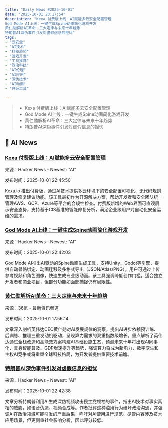 ```yaml
---
title: "Daily News #2025-10-01"
date: "2025-10-01 23:17:54"
description: "Kexa 付费版上线：AI赋能多云安全配置管理
God Mode AI上线：一键生成Spine动画简化游戏开发
黄仁勋解析AI革命：三大定律与未来十年趋势
特朗普AI深伪事件引发对虚假信息的担忧"
tags: 
- "云安全"
- "AI技术"
- "科技趋势"
- "游戏开发"
- "工具推荐"
- "政治科技"
- "AI伦理"
- "AI应用"
- "深伪技术"
- "AI动画"
- "开源工具"

---
```


> - Kexa 付费版上线：AI赋能多云安全配置管理
> - God Mode AI上线：一键生成Spine动画简化游戏开发
> - 黄仁勋解析AI革命：三大定律与未来十年趋势
> - 特朗普AI深伪事件引发对虚假信息的担忧

## 🤖 AI News

### [Kexa 付费版上线：AI赋能多云安全配置管理](https://news.ycombinator.com/item?id=45438318)

来源：Hacker News - Newest: "AI"

发布时间：2025-10-01 22:45:50

Kexa.io 推出付费版，通过AI技术提供多云环境下的安全配置可视化、无代码规则管理及修复建议功能。该工具最初作为开源解决方案，帮助开发者和安全团队统一管理AWS、GCP、Azure等平台的合规性检查。付费版新增的Web界面可直观展示安全态势，支持基于CIS基准的智能修复分析，满足企业级用户对自动化安全运维的需求。

### [God Mode AI上线：一键生成Spine动画简化游戏开发](https://www.godmodeai.co/ai-spine-animation)

来源：Hacker News - Newest: "AI"

发布时间：2025-10-01 22:42:03

God Mode AI推出AI驱动的Spine动画生成工具，支持Unity、Godot等引擎，提供自动骨骼绑定、动画迁移及多格式导出（JSON/Atlas/PNG）。用户可通过上传参考视频和角色图像，快速生成专业级动画。该工具强调降低创作门槛，适合独立开发者和商业项目，但部分功能如面部捕捉仍有局限性。

### [黄仁勋解析AI革命：三大定律与未来十年趋势](https://www.36kr.com/p/3489327251201161)

来源：36氪 - 最新资讯频道

发布时间：2025-10-01 17:56:14

文章深入剖析英伟达CEO黄仁勋对AI发展规律的洞察，提出AI进步依赖预训练、后训练、推理三重发动机驱动，呈现算力需求的双重指数级增长。重点解析了英伟达通过全栈改造和高能效方案构建AI基础设施生态，预测未来十年将出现AI同事化、具身智能普及、GDP增速提升等趋势，强调算力将成为新电力，数字孪生和主权AI竞争或将重塑全球科技格局，为开发者提供重要技术前瞻。

### [特朗普AI深伪事件引发对虚假信息的担忧](https://arstechnica.com/culture/2025/09/ai-leadership-trump-posts-deepfakes-of-dems-calling-themselves-woke-pieces-of-s-t/)

来源：Hacker News - Newest: "AI"

发布时间：2025-10-01 22:42:38

文章分析特朗普利用AI生成深伪视频攻击民主党领袖的事件，指出AI技术对事实真相的威胁，如语音伪造、视频合成等。作者批评这种滥用行为破坏政治沟通，并强调AI在政治领域可能引发的严重后果，呼吁对AI使用进行规范。尽管内容涉及技术应用场景，但更侧重社会影响分析，因此评分较低。
